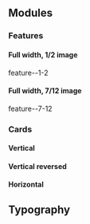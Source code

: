 ## Modules
### Features
#### Full width, 1/2 image
feature--1-2
#### Full width, 7/12 image
feature--7-12

### Cards
#### Vertical
#### Vertical reversed
#### Horizontal

## Typography
